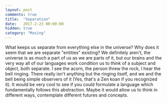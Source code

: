 ```yaml
---
layout: post
comments: true
title:  "Separation"
date:   2017-2-23 00:00:00
hidden: true
category: "Musing"
---
```

What keeps us separate from everything else in the universe? Why does it seem that we are separate "entities" existing? We definitely aren't, the universe is as much a part of us as we are parts of it, but our brains and the very way all of our languages work condition us to think of a subject and object, both separate. I see the acorn, the person threw the rock, I hear the bell ringing. There really isn't anything but the ringing itself, and we and the bell being simple observers of it (Yes, that's a Zen koan if you recognized it). It would be very cool to see if you could formulate a language which fundamentally follows this abstraction. Maybe it would allow us to think in different ways, contemplate different futures and concepts.
